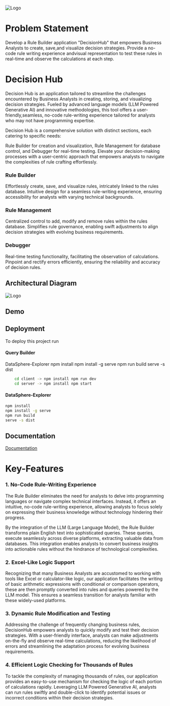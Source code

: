 ![Logo](https://media.giphy.com/media/HUplkVCPY7jTW/giphy.gif)

# Problem Statement

Develop a Rule Builder application "DecisionHub" that empowers Business Analysts to create, save,and visualize decision strategies.
Provide a no-code rule writing experience andvisual representation to test these rules in real-time and observe the calculations at each step.
# Decision Hub 

Decision Hub is an application tailored to streamline the challenges encountered by Business Analysts in creating, storing, and visualizing decision strategies. Fueled by advanced language models (LLM Powered Generative AI) and innovative methodologies, this tool offers a user-friendly,seamless, no-code rule-writing experience tailored for analysts who may not have programming expertise.

Decision Hub is a comprehensive solution with distinct sections, each catering to specific needs: 

Rule Builder for creation and visualization, Rule Management for database control, and Debugger for real-time testing. Elevate your decision-making processes with a user-centric approach that empowers analysts to navigate the complexities of rule crafting effortlessly.

### Rule Builder

Effortlessly create, save, and visualize rules, intricately linked to the rules database.
Intuitive design for a seamless rule-writing experience, ensuring accessibility for analysts with varying technical backgrounds.

### Rule Management

Centralized control to add, modify and remove rules within the rules database.
Simplifies rule governance, enabling swift adjustments to align decision strategies with evolving business requirements.

### Debugger

Real-time testing functionality, facilitating the observation of calculations.
Pinpoint and rectify errors efficiently, ensuring the reliability and accuracy of decision rules.



## Architectural Diagram

![Logo](https://private-user-images.githubusercontent.com/106394426/289374834-948fcf3c-7b4a-4b8c-ae88-4a889380c29c.png?jwt=eyJhbGciOiJIUzI1NiIsInR5cCI6IkpXVCJ9.eyJpc3MiOiJnaXRodWIuY29tIiwiYXVkIjoicmF3LmdpdGh1YnVzZXJjb250ZW50LmNvbSIsImtleSI6ImtleTEiLCJleHAiOjE3MDIzMDQxODMsIm5iZiI6MTcwMjMwMzg4MywicGF0aCI6Ii8xMDYzOTQ0MjYvMjg5Mzc0ODM0LTk0OGZjZjNjLTdiNGEtNGI4Yy1hZTg4LTRhODg5MzgwYzI5Yy5wbmc_WC1BbXotQWxnb3JpdGhtPUFXUzQtSE1BQy1TSEEyNTYmWC1BbXotQ3JlZGVudGlhbD1BS0lBSVdOSllBWDRDU1ZFSDUzQSUyRjIwMjMxMjExJTJGdXMtZWFzdC0xJTJGczMlMkZhd3M0X3JlcXVlc3QmWC1BbXotRGF0ZT0yMDIzMTIxMVQxNDExMjNaJlgtQW16LUV4cGlyZXM9MzAwJlgtQW16LVNpZ25hdHVyZT01MGUxYTQ3MGNlYWNiYjdiYjdjMzkxYTM3YjgxYmMwZTkzYmRiZDU5YzRmMzczY2U1MmZmOGJmZTA1YTFkZmM1JlgtQW16LVNpZ25lZEhlYWRlcnM9aG9zdCZhY3Rvcl9pZD0wJmtleV9pZD0wJnJlcG9faWQ9MCJ9.zRUFlzxmaDL3FXnxxK0VUUi3KKLOrxaGJZWblbnNum8)


## Demo


## Deployment

To deploy this project run

#### Query Builder 

DataSphere-Explorer
npm install
npm install -g serve
npm run build
serve -s dist
```bash
    cd client -> npm install npm run dev
    cd server -> npm install npm start
```
#### DataSphere-Explorer
```bash
npm install
npm install -g serve
npm run build
serve -s dist
```



## Documentation

[Documentation](https://linktodocumentation)


# Key-Features

### 1. No-Code Rule-Writing Experience
The Rule Builder eliminates the need for analysts to delve into programming languages or navigate complex technical interfaces. Instead, it offers an intuitive, no-code rule-writing experience, allowing analysts to focus solely on expressing their business knowledge without technology hindering their progress.

By the integration of the LLM (Large Language Model), the Rule Builder transforms plain English text into sophisticated queries. These queries, execute seamlessly across diverse platforms, extracting valuable data from databases. This integration enables analysts to convert business insights into actionable rules without the hindrance of technological complexities.

### 2. Excel-Like Logic Support
Recognizing that many Business Analysts are accustomed to working with tools like Excel or calculator-like logic, our application facilitates the writing of basic arithmetic expressions with conditional or comparison operators, these are then promptly converted into rules and queries powered by the LLM model. This ensures a seamless transition for analysts familiar with these widely-used platforms.

### 3. Dynamic Rule Modification and Testing
Addressing the challenge of frequently changing business rules, DecisionHub empowers analysts to quickly modify and test their decision strategies. With a user-friendly interface, analysts can make adjustments on-the-fly and observe real-time calculations, reducing the likelihood of errors and streamlining the adaptation process for evolving business requirements.

### 4. Efficient Logic Checking for Thousands of Rules
To tackle the complexity of managing thousands of rules, our application provides an easy-to-use mechanism for checking the logic of each portion of calculations rapidly. Leveraging LLM Powered Generative AI, analysts can run rules swiftly and double-click to identify potential issues or incorrect conditions within their decision strategies.
